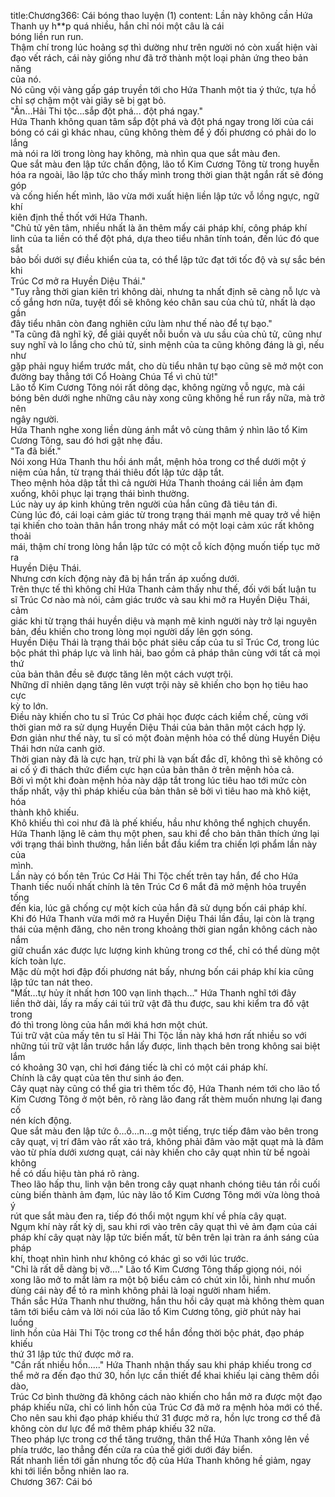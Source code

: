 title:Chương366: Cái bóng thao luyện (1)
content:
Lần này không cần Hứa Thanh uy h**p quá nhiều, hắn chỉ nói một câu là cái<br>bóng liền run run.<br>Thậm chí trong lúc hoảng sợ thì dường như trên người nó còn xuất hiện vài<br>đạo vết rách, cái này giống như đã trở thành một loại phản ứng theo bản năng<br>của nó.<br>Nó cũng vội vàng gấp gáp truyền tới cho Hứa Thanh một tia ý thức, tựa hồ<br>chỉ sợ chậm một vài giây sẽ bị gạt bỏ.<br>"Ăn...Hải Thi tộc...sắp đột phá... đột phá ngay."<br>Hứa Thanh không quan tâm sắp đột phá và đột phá ngay trong lời của cái<br>bóng có cái gì khác nhau, cũng không thèm để ý đối phương có phải do lo lắng<br>mà nói ra lời trong lòng hay không, mà nhìn qua que sắt màu đen.<br>Que sắt màu đen lập tức chấn động, lão tổ Kim Cương Tông từ trong huyễn<br>hóa ra ngoài, lão lập tức cho thấy mình trong thời gian thật ngắn rất sẽ đóng góp<br>và cống hiến hết mình, lão vừa mới xuất hiện liền lập tức vỗ lồng ngực, ngữ khí<br>kiên định thề thốt với Hứa Thanh.<br>"Chủ tử yên tâm, nhiều nhất là ăn thêm mấy cái pháp khí, công pháp khí<br>linh của ta liền có thể đột phá, dựa theo tiểu nhân tính toán, đến lúc đó que sắt<br>bảo bối dưới sự điều khiển của ta, có thể lập tức đạt tới tốc độ và sự sắc bén khi<br>Trúc Cơ mở ra Huyền Diệu Thái."<br>"Tuy rằng thời gian kiên trì không dài, nhưng ta nhất định sẽ càng nỗ lực và<br>cố gắng hơn nữa, tuyệt đối sẽ không kéo chân sau của chủ tử, nhất là dạo gần<br>đây tiểu nhân còn đang nghiên cứu làm như thế nào để tự bạo."<br>"Ta cũng đã nghĩ kỹ, để giải quyết nỗi buồn và ưu sầu của chủ tử, cũng như<br>suy nghĩ và lo lắng cho chủ tử, sinh mệnh của ta cũng không đáng là gì, nếu như<br>gặp phải nguy hiểm trước mắt, cho dù tiểu nhân tự bạo cũng sẽ mở một con<br>đường bay thẳng tới Cổ Hoàng Chúa Tể vì chủ tử!"<br>Lão tổ Kim Cương Tông nói rất dõng dạc, không ngừng vỗ ngực, mà cái<br>bóng bên dưới nghe những câu này xong cũng không hề run rẩy nữa, mà trở nên<br>ngây người.<br>Hứa Thanh nghe xong liền dùng ánh mắt vô cùng thâm ý nhìn lão tổ Kim<br>Cương Tông, sau đó hơi gật nhẹ đầu.<br>"Ta đã biết."<br>Nói xong Hứa Thanh thu hồi ánh mắt, mệnh hỏa trong cơ thể dưới một ý<br>niệm của hắn, từ trạng thái thiêu đốt lập tức dập tắt.<br>Theo mệnh hỏa dập tắt thì cả người Hứa Thanh thoáng cái liền ảm đạm<br>xuống, khôi phục lại trạng thái bình thường.<br>Lúc này uy áp kinh khủng trên người của hắn cũng đã tiêu tán đi.<br>Cùng lúc đó, cái loại cảm giác từ trong trạng thái mạnh mẽ quay trở về hiện<br>tại khiến cho toàn thân hắn trong nháy mắt có một loại cảm xúc rất không thoải<br>mái, thậm chí trong lòng hắn lập tức có một cỗ kích động muốn tiếp tục mở ra<br>Huyền Diệu Thái.<br>Nhưng cơn kích động này đã bị hắn trấn áp xuống dưới.<br>Trên thực tế thì không chỉ Hứa Thanh cảm thấy như thế, đối với bất luận tu<br>sĩ Trúc Cơ nào mà nói, cảm giác trước và sau khi mở ra Huyền Diệu Thái, cảm<br>giác khi từ trạng thái huyền diệu và mạnh mẽ kinh người này trở lại nguyên<br>bản, đều khiến cho trong lòng mọi người dấy lên gợn sóng.<br>Huyền Diệu Thái là trạng thái bộc phát siêu cấp của tu sĩ Trúc Cơ, trong lúc<br>bộc phát thì pháp lực và linh hải, bao gồm cả pháp thân cùng với tất cả mọi thứ<br>của bản thân đều sẽ được tăng lên một cách vượt trội.<br>Những dĩ nhiên dạng tăng lên vượt trội này sẽ khiến cho bọn họ tiêu hao cực<br>kỳ to lớn.<br>Điều này khiến cho tu sĩ Trúc Cơ phải học được cách kiềm chế, cùng với<br>thời gian mở ra sử dụng Huyền Diệu Thái của bản thân một cách hợp lý.<br>Đơn giản như thế này, tu sĩ có một đoàn mệnh hỏa có thể dùng Huyền Diệu<br>Thái hơn nửa canh giờ.<br>Thời gian này đã là cực hạn, trừ phi là vạn bất đắc dĩ, không thì sẽ không có<br>ai cố ý đi thách thức điểm cực hạn của bản thân ở trên mệnh hỏa cả.<br>Bởi vì một khi đoàn mệnh hỏa này dập tắt trong lúc tiêu hao tới mức còn<br>thấp nhất, vậy thì pháp khiếu của bản thân sẽ bởi vì tiêu hao mà khô kiệt, hóa<br>thành khô khiếu.<br>Khô khiếu thì coi như đã là phế khiếu, hầu như không thể nghịch chuyển.<br>Hứa Thanh lặng lẽ cảm thụ một phen, sau khi để cho bản thân thích ứng lại<br>với trạng thái bình thường, hắn liền bắt đầu kiểm tra chiến lợi phẩm lần này của<br>mình.<br>Lần này có bốn tên Trúc Cơ Hải Thi Tộc chết trên tay hắn, để cho Hứa<br>Thanh tiếc nuối nhất chính là tên Trúc Cơ 6 mắt đã mở mệnh hỏa truyền tống<br>đến kia, lúc gã chống cự một kích của hắn đã sử dụng bốn cái pháp khí.<br>Khi đó Hứa Thanh vừa mới mở ra Huyền Diệu Thái lần đầu, lại còn là trạng<br>thái của mệnh đăng, cho nên trong khoảng thời gian ngắn không cách nào nắm<br>giữ chuẩn xác được lực lượng kinh khủng trong cơ thể, chỉ có thể dùng một<br>kích toàn lực.<br>Mặc dù một hơi đập đối phương nát bấy, nhưng bốn cái pháp khí kia cũng<br>lập tức tan nát theo.<br>"Mất…tự hủy ít nhất hơn 100 vạn linh thạch..." Hứa Thanh nghĩ tới đây<br>liền thở dài, lấy ra mấy cái túi trữ vật đã thu được, sau khi kiểm tra đồ vật trong<br>đó thì trong lòng của hắn mới khá hơn một chút.<br>Túi trữ vật của mấy tên tu sĩ Hải Thi Tộc lần này khá hơn rất nhiều so với<br>những túi trữ vật lần trước hắn lấy được, linh thạch bên trong không sai biệt lắm<br>có khoảng 30 vạn, chỉ hơi đáng tiếc là chỉ có một cái pháp khí.<br>Chính là cây quạt của tên thư sinh áo đen.<br>Cây quạt này cũng có thể gia trì thêm tốc độ, Hứa Thanh ném tới cho lão tổ<br>Kim Cương Tông ở một bên, rõ ràng lão đang rất thèm muốn nhưng lại đang cố<br>nén kích động.<br>Que sắt màu đen lập tức ô...ô...n...g một tiếng, trực tiếp đâm vào bên trong<br>cây quạt, vị trí đâm vào rất xảo trá, không phải đâm vào mặt quạt mà là đâm<br>vào từ phía dưới xương quạt, cái này khiến cho cây quạt nhìn từ bề ngoài không<br>hề có dấu hiệu tàn phá rõ ràng.<br>Theo lão hấp thu, linh vận bên trong cây quạt nhanh chóng tiêu tán rồi cuối<br>cùng biến thành ảm đạm, lúc này lão tổ Kim Cương Tông mới vừa lòng thoả ý<br>rút que sắt màu đen ra, tiếp đó thổi một ngụm khí về phía cây quạt.<br>Ngụm khí này rất kỳ dị, sau khi rơi vào trên cây quạt thì vẻ ảm đạm của cái<br>pháp khí cây quạt này lập tức biến mất, từ bên trên lại tràn ra ánh sáng của pháp<br>khí, thoạt nhìn hình như không có khác gì so với lúc trước.<br>"Chỉ là rất dễ dàng bị vỡ...." Lão tổ Kim Cương Tông thấp giọng nói, nói<br>xong lão mở to mắt làm ra một bộ biểu cảm có chút xin lỗi, hình như muốn<br>dùng cái này để tỏ ra mình không phải là loại người nham hiểm.<br>Thần sắc Hứa Thanh như thường, hắn thu hồi cây quạt mà không thèm quan<br>tâm tới biểu cảm và lời nói của lão tổ Kim Cương tông, giờ phút này hai luồng<br>linh hồn của Hải Thi Tộc trong cơ thể hắn đồng thời bộc phát, đạo pháp khiếu<br>thứ 31 lập tức thứ được mở ra.<br>"Cần rất nhiều hồn....." Hứa Thanh nhận thấy sau khi pháp khiếu trong cơ<br>thể mở ra đến đạo thứ 30, hồn lực cần thiết để khai khiếu lại càng thêm dồi dào,<br>Trúc Cơ bình thường đã không cách nào khiến cho hắn mở ra được một đạo<br>pháp khiếu nữa, chỉ có linh hồn của Trúc Cơ đã mở ra mệnh hỏa mới có thể.<br>Cho nên sau khi đạo pháp khiếu thứ 31 được mở ra, hồn lực trong cơ thể đã<br>không còn dư lực để mở thêm pháp khiếu 32 nữa.<br>Theo pháp lực trong cơ thể tăng trưởng, thân thể Hứa Thanh xông lên về<br>phía trước, lao thẳng đến cửa ra của thế giới dưới đáy biển.<br>Rất nhanh liền tới gần nhưng tốc độ của Hứa Thanh không hề giảm, ngay<br>khi tới liền bỗng nhiên lao ra.<br>Chương 367: Cái bó